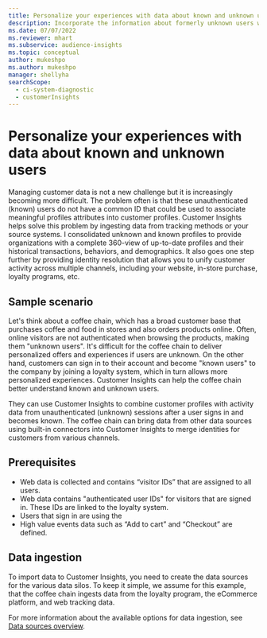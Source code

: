 ```yaml
---
title: Personalize your experiences with data about known and unknown users
description: Incorporate the information about formerly unknown users when you know their identity.
ms.date: 07/07/2022
ms.reviewer: mhart
ms.subservice: audience-insights
ms.topic: conceptual
author: mukeshpo
ms.author: mukeshpo
manager: shellyha
searchScope: 
  - ci-system-diagnostic
  - customerInsights
---
```


# Personalize your experiences with data about known and unknown users

Managing customer data is not a new challenge but it is increasingly becoming more difficult. The problem often is that these unauthenticated (known) users do not have a common ID that could be used to associate meaningful profiles attributes into customer profiles. Customer Insights helps solve this problem by ingesting data from tracking methods or your source systems. I consolidated unknown and known profiles to provide organizations with a complete 360-view of up-to-date profiles and their historical transactions, behaviors, and demographics. It also goes one step further by providing identity resolution that allows you to unify customer activity across multiple channels, including your website, in-store purchase, loyalty programs, etc.

## Sample scenario

Let's think about a coffee chain, which has a broad customer base that purchases coffee and food in stores and also orders products online. Often, online visitors are not authenticated when browsing the products, making them "unknown users". It's difficult for the coffee chain to deliver personalized offers and experiences if users are unknown. On the other hand, customers can sign in to their account and become "known users" to the company by joining a loyalty system, which in turn allows more personalized experiences. Customer Insights can help the coffee chain better understand known and unknown users.

They can use Customer Insights to combine customer profiles with activity data from unauthenticated (unknown) sessions after a user signs in and becomes known. The coffee chain can bring data from other data sources using built-in connectors into Customer Insights to merge identities for customers from various channels.

## Prerequisites

- Web data is collected and contains “visitor IDs” that are assigned to all users.
- Web data contains "authenticated user IDs" for visitors that are signed in. These IDs are linked to the loyalty system.
- Users that sign in are using the 
- High value events data such as “Add to cart” and “Checkout” are defined.

## Data ingestion

To import data to Customer Insights, you need to create the data sources for the various data silos. To keep it simple, we assume for this example, that the coffee chain ingests data from the loyalty program, the eCommerce platform, and web tracking data.

For more information about the available options for data ingestion, see [Data sources overview](data-sources.md).
<!--
## Data unification

Data about customers can originate from your website as event data and it can be stored in your own in-house or third-party data analytics services. The web data collected contains known and unknown users based on whether the website has an authentication flow integrated with an authentication service, such as an eCommerce system that requires users to provide their complete details to finish a purchase transaction, or a Loyalty system that requires authentication to confirm a valid recipient of the rewards discounts. 
Converging unknown identities with known identities is useful for enabling personalization based on user behaviors, irrespective of their profile state (i.e., known or unknown). Personalizing content for all users helps customers quickly get to the most relevant products or services that they are interested in at that moment.

1.	Select Webdata as a Source: Use the Profile data that is stored from your web data (ex. WebEvents – HomePagevisits) and select the fields that represent the demographic data (IDs  - contactID, Signal.SessionID, Signal.User.AuthId)
 
 
2.	Add rules to merge duplicate records: For the WebEvents profile data, specify the merge preferences to keep the most filled data. 
 
3.	Setup Matching rules and conditions: The web profiles event data in this example will be matched on IDs with the profiles from the other data sources that have authenticated users.
a.	Setup exact match rules on IDs as separate rules with each of the other profile entities that has a corresponding primary key or ID match. 
b.	In the example below, web event profile data is used as the last matching entity so that a known profile is matched first. You can start with the web event profile data first as well. 
c.	Include All records unchecked will create profile records for known users and will also include their corresponding unknown user ids. This is helpful in scenarios when you are interested in viewing the past behavioral activities of known users when they were not authenticated yet i.e., unknown. 
d.	Include All records checked will create profile records for unknown users without any demographic data (if not present within the web event data source only). This generates a unique customer id for the unknown profile. In the future when a known profile is associated in the web events profile data, then the newly known user’s journey can be viewed and used for personalization based on past unknown behavioral data as well. 
 
4.	Unknown and Known Profiles: Both unknown and known profiles are generated with a unified Customer ID. The additional high value web event data such as home page visits, checkout, etc. can be brought in as behavioral activities when the user was unknown as well as known. That can now be used for creating more insights, such as Loyalty customers that visited the home page six months ago (when they were still unknown) or Customers that do not have loyalty ids and have abandoned cart.  

## Get insights

Enrich your data, build measures, and create segments for further activation. 

For example, you can create segments of customers that have abandoned a shopping cart and engage with them to ideally seal the detal.

## Activate insights

There are several ways to export your data and take action based on the underlying insights. 

For more information, see [Exports overview](export-destinations.md). -->